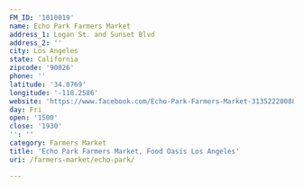 ```yaml
---
FM_ID: '1010019'
name: Echo Park Farmers Market
address_1: Logan St. and Sunset Blvd
address_2: ''
city: Los Angeles
state: California
zipcode: '90026'
phone: ''
latitude: '34.0769'
longitude: '-118.2586'
website: 'https://www.facebook.com/Echo-Park-Farmers-Market-313522200882/'
day: Fri
open: '1500'
close: '1930'
'': ''
category: Farmers Market
title: 'Echo Park Farmers Market, Food Oasis Los Angeles'
uri: /farmers-market/echo-park/

---
```


